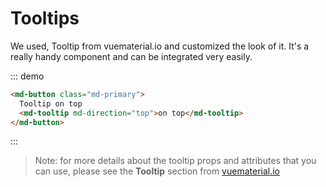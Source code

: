 # Tooltips

We used, Tooltip from vuematerial.io and customized the look of it. It's a really handy component and can be integrated very easily.

::: demo
```html
<md-button class="md-primary">
  Tooltip on top
  <md-tooltip md-direction="top">on top</md-tooltip>
</md-button>
```
:::

> Note: for more details about the tooltip props and attributes that you can use, please see the **Tooltip** section from [vuematerial.io](https://vuematerial.io/components/tooltip)
